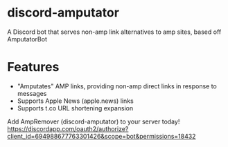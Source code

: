 # discord-amputator
A Discord bot that serves non-amp link alternatives to amp sites, based off AmputatorBot

# Features
- "Amputates" AMP links, providing non-amp direct links in response to messages
- Supports Apple News (apple.news) links
- Supports t.co URL shortening expansion

Add AmpRemover (discord-amputator) to your server today! 
https://discordapp.com/oauth2/authorize?client_id=694988677763301426&scope=bot&permissions=18432


